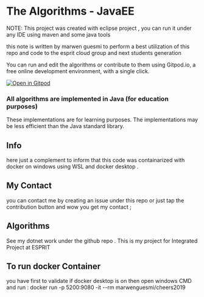 # The Algorithms - JavaEE 


NOTE: This project was created with eclipse project , you can run it under any IDE using maven and some java tools 

this note is written by marwen guesmi to perform a best utilization of this repo and code to the esprit cloud group and next students generation 

You can run and edit the algorithms or contribute to them using Gitpod.io, a free online development environment, with a single click.

[![Open in Gitpod](https://gitpod.io/button/open-in-gitpod.svg)](https://gitpod.io/#https://github.com/TheAlgorithms/Java)


### All algorithms are implemented in Java (for education purposes)
These implementations are for learning purposes. The implementations may be less efficient than the Java standard library.

## Info
here just a complement to inform that this code was containarized with docker on windows using WSL and docker desktop .

## My Contact 
you can contact me by creating an issue under this repo or just tap the contribution button and wow you get my contact ;


## Algorithms
See my dotnet work under the github repo .
This is my project for Integrated Project at ESPRIT


## To run docker Container 
you have first to validate if docker desktop is on
then open windows CMD and run : 
docker run -p 5200:9080 -it --rm marwenguesmi/cheers2019